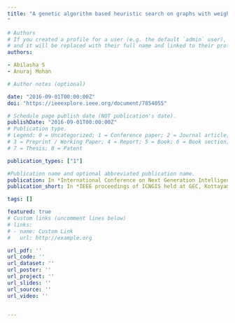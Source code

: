 ```yaml
---
title: "A genetic algorithm based heuristic search on graphs with weighted multiple attributes
"

# Authors
# If you created a profile for a user (e.g. the default `admin` user), write the username (folder name) here 
# and it will be replaced with their full name and linked to their profile.
authors:

- Abilasha S
- Anuraj Mohan

# Author notes (optional)

date: "2016-09-01T00:00:00Z"
doi: "https://ieeexplore.ieee.org/document/7854055"

# Schedule page publish date (NOT publication's date).
publishDate: "2016-09-01T00:00:00Z"
# Publication type.
# Legend: 0 = Uncategorized; 1 = Conference paper; 2 = Journal article;
# 3 = Preprint / Working Paper; 4 = Report; 5 = Book; 6 = Book section;
# 7 = Thesis; 8 = Patent

publication_types: ["1"]

#Publication name and optional abbreviated publication name.
publication: In *International Conference on Next Generation Intelligent Systems (ICNGIS) held at GEC,Kottayam, Kerala*
publication_short: In *IEEE proceedings of ICNGIS held at GEC, Kottayam*

tags: []

featured: true
# Custom links (uncomment lines below)
# links:
# - name: Custom Link
#   url: http://example.org

url_pdf: ''
url_code: ''
url_dataset: ''
url_poster: ''
url_project: ''
url_slides: ''
url_source: ''
url_video: ''


---
```


